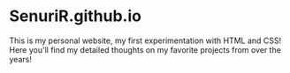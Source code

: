 # SenuriR.github.io
This is my personal website, my first experimentation with HTML and CSS!
Here you'll find my detailed thoughts on my favorite projects from over the years!
